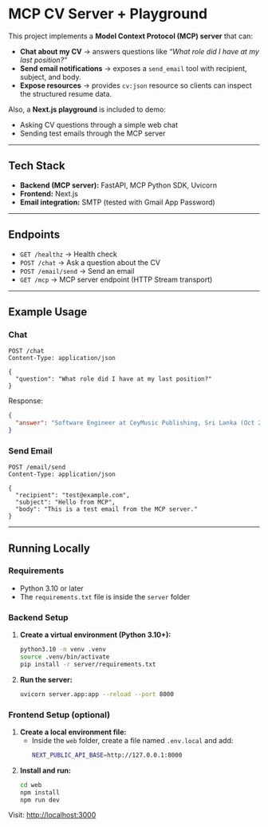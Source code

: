 # MCP CV Server + Playground

This project implements a **Model Context Protocol (MCP) server** that can:

- **Chat about my CV** → answers questions like *“What role did I have at my last position?”*  
- **Send email notifications** → exposes a `send_email` tool with recipient, subject, and body.  
- **Expose resources** → provides `cv:json` resource so clients can inspect the structured resume data.  

Also, a **Next.js playground** is included to demo:

- Asking CV questions through a simple web chat  
- Sending test emails through the MCP server  

---

## Tech Stack

- **Backend (MCP server):** FastAPI, MCP Python SDK, Uvicorn  
- **Frontend:** Next.js
- **Email integration:** SMTP (tested with Gmail App Password)

---

## Endpoints

- `GET /healthz` → Health check  
- `POST /chat` → Ask a question about the CV  
- `POST /email/send` → Send an email  
- `GET /mcp` → MCP server endpoint (HTTP Stream transport)  

---

## Example Usage

### Chat

```http
POST /chat
Content-Type: application/json

{
  "question": "What role did I have at my last position?"
}
```

Response:

```json
{
  "answer": "Software Engineer at CeyMusic Publishing, Sri Lanka (Oct 2023 – Present)."
}
```

### Send Email

```http
POST /email/send
Content-Type: application/json

{
  "recipient": "test@example.com",
  "subject": "Hello from MCP",
  "body": "This is a test email from the MCP server."
}
```

---

## Running Locally

### Requirements

- Python 3.10 or later
- The `requirements.txt` file is inside the `server` folder

### Backend Setup

1. **Create a virtual environment (Python 3.10+):**
   ```bash
   python3.10 -m venv .venv
   source .venv/bin/activate
   pip install -r server/requirements.txt
   ```
2. **Run the server:**
   ```bash
   uvicorn server.app:app --reload --port 8000
   ```

### Frontend Setup (optional)

1. **Create a local environment file:**
   - Inside the `web` folder, create a file named `.env.local` and add:
     ```bash
     NEXT_PUBLIC_API_BASE=http://127.0.0.1:8000
     ```
2. **Install and run:**
   ```bash
   cd web
   npm install
   npm run dev
   ```

Visit: [http://localhost:3000](http://localhost:3000)
